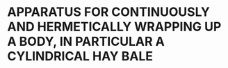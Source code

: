 # APPARATUS FOR CONTINUOUSLY AND HERMETICALLY WRAPPING UP A BODY, IN PARTICULAR A CYLINDRICAL HAY BALE